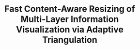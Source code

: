 ---
title: "Fast Content-Aware Resizing of Multi-Layer Information Visualization via Adaptive Triangulation"
authors:
  - "Chenhui Li"
  - "George Baciu"
  - "Yunzhe Wang"
  - "Xiujun Zhang"
image: 2018_jvlc_resizing.jpg
venue: "Journal of Visual Languages and Computing, 2018, 45:61-73 (SCI)"
paper: http://chenhui.li/documents/VisResizing_JVLC_2018.pdf
video: http://chenhui.li/documents/VisResizing_Video_JVLC_2018.mp4
code: 
website: 
---